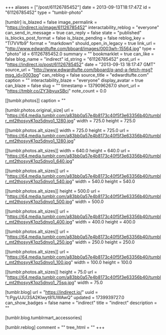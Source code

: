 +++
aliases = ["/post/61126785452"]
date = 2013-09-13T18:17:47Z
id = "61126785452"
type = "tumblr-photo"

[tumblr]
is_blazed = false
image_permalink = "https://indirect.io/image/61126785452"
interactability_reblog = "everyone"
can_send_in_message = true
can_reply = false
state = "published"
is_blocks_post_format = false
is_blaze_pending = false
reblog_key = "Tl7VVfb9"
format = "markdown"
should_open_in_legacy = true
link_url = "http://www.edwardtufte.com/bboard/images/0003wh-15564.jpg"
type = "photo"
id = 61126785452.0
summary = ""
bookmarklet = true
can_like = false
blog_name = "indirect"
id_string = "61126785452"
post_url = "https://indirect.io/post/61126785452"
date = "2013-09-13 18:17:47 GMT"
source_url = "http://www.edwardtufte.com/bboard/q-and-a-fetch-msg?msg_id=0003pg"
can_reblog = false
source_title = "edwardtufte.com"
caption = ""
interactability_blaze = "everyone"
display_avatar = true
can_blaze = false
slug = ""
timestamp = 1379096267.0
short_url = "https://tmblr.co/ZY3jbyuxSBci"
note_count = 0.0

[[tumblr.photos]]
caption = ""

[tumblr.photos.original_size]
url = "https://64.media.tumblr.com/a83bb0a57e4b8173c40f5f3e63356b40/tumblr_mt2thosyvK1qz5dnvo1_1280.jpg"
width = 725.0
height = 725.0

[[tumblr.photos.alt_sizes]]
width = 725.0
height = 725.0
url = "https://64.media.tumblr.com/a83bb0a57e4b8173c40f5f3e63356b40/tumblr_mt2thosyvK1qz5dnvo1_1280.jpg"

[[tumblr.photos.alt_sizes]]
width = 640.0
height = 640.0
url = "https://64.media.tumblr.com/a83bb0a57e4b8173c40f5f3e63356b40/tumblr_mt2thosyvK1qz5dnvo1_640.jpg"

[[tumblr.photos.alt_sizes]]
url = "https://64.media.tumblr.com/a83bb0a57e4b8173c40f5f3e63356b40/tumblr_mt2thosyvK1qz5dnvo1_540.jpg"
width = 540.0
height = 540.0

[[tumblr.photos.alt_sizes]]
height = 500.0
url = "https://64.media.tumblr.com/a83bb0a57e4b8173c40f5f3e63356b40/tumblr_mt2thosyvK1qz5dnvo1_500.jpg"
width = 500.0

[[tumblr.photos.alt_sizes]]
url = "https://64.media.tumblr.com/a83bb0a57e4b8173c40f5f3e63356b40/tumblr_mt2thosyvK1qz5dnvo1_400.jpg"
width = 400.0
height = 400.0

[[tumblr.photos.alt_sizes]]
url = "https://64.media.tumblr.com/a83bb0a57e4b8173c40f5f3e63356b40/tumblr_mt2thosyvK1qz5dnvo1_250.jpg"
width = 250.0
height = 250.0

[[tumblr.photos.alt_sizes]]
url = "https://64.media.tumblr.com/a83bb0a57e4b8173c40f5f3e63356b40/tumblr_mt2thosyvK1qz5dnvo1_100.jpg"
width = 100.0
height = 100.0

[[tumblr.photos.alt_sizes]]
height = 75.0
url = "https://64.media.tumblr.com/a83bb0a57e4b8173c40f5f3e63356b40/tumblr_mt2thosyvK1qz5dnvo1_75sq.jpg"
width = 75.0

[tumblr.blog]
url = "https://indirect.io/"
uuid = "t:PgyUJU3SA2Klwyt81UWAwQ"
updated = 1739939727.0
can_show_badges = false
name = "indirect"
title = "indirect"
description = ""

[tumblr.blog.tumblrmart_accessories]

[tumblr.reblog]
comment = ""
tree_html = ""
+++
